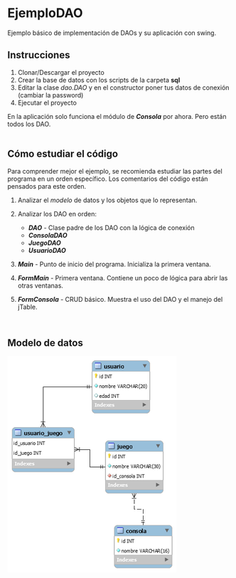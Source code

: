 # EjemploDAO
Ejemplo básico de implementación de DAOs y su aplicación con swing.

## Instrucciones
1. Clonar/Descargar el proyecto
2. Crear la base de datos con los scripts de la carpeta **sql**
3. Editar la clase *_dao.DAO_* y en el constructor poner tus datos de conexión (cambiar la password)
4. Ejecutar el proyecto

En la aplicación solo funciona el módulo de **_Consola_** por ahora. Pero están todos los DAO.  
  &nbsp;

## Cómo estudiar el código
Para comprender mejor el ejemplo, se recomienda estudiar las partes del programa en un orden específico. Los comentarios del código están pensados para este orden.

1. Analizar el _modelo_ de datos y los objetos que lo representan.
2. Analizar los DAO en orden:
   * _**DAO**_ - Clase padre de los DAO con la lógica de conexión
   * _**ConsolaDAO**_
   * _**JuegoDAO**_
   * _**UsuarioDAO**_
   
3. _**Main**_ - Punto de inicio del programa. Inicializa la primera ventana.
4. _**FormMain**_ - Primera ventana. Contiene un poco de lógica para abrir las otras ventanas.
5. _**FormConsola**_ - CRUD básico. Muestra el uso del DAO y el manejo del jTable.

  &nbsp;

## Modelo de datos

![modelo](https://github.com/MisaoDev/EjemploDAO/blob/main/sql/modelo.png)
